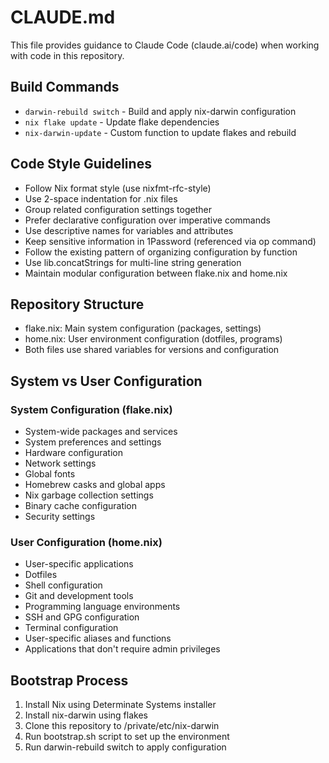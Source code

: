 # CLAUDE.md

This file provides guidance to Claude Code (claude.ai/code) when working with code in this repository.

## Build Commands
- `darwin-rebuild switch` - Build and apply nix-darwin configuration
- `nix flake update` - Update flake dependencies
- `nix-darwin-update` - Custom function to update flakes and rebuild

## Code Style Guidelines
- Follow Nix format style (use nixfmt-rfc-style)
- Use 2-space indentation for .nix files
- Group related configuration settings together
- Prefer declarative configuration over imperative commands
- Use descriptive names for variables and attributes
- Keep sensitive information in 1Password (referenced via op command)
- Follow the existing pattern of organizing configuration by function
- Use lib.concatStrings for multi-line string generation
- Maintain modular configuration between flake.nix and home.nix

## Repository Structure
- flake.nix: Main system configuration (packages, settings)
- home.nix: User environment configuration (dotfiles, programs)
- Both files use shared variables for versions and configuration

## System vs User Configuration

### System Configuration (flake.nix)
- System-wide packages and services
- System preferences and settings
- Hardware configuration
- Network settings
- Global fonts
- Homebrew casks and global apps
- Nix garbage collection settings
- Binary cache configuration
- Security settings

### User Configuration (home.nix)
- User-specific applications
- Dotfiles
- Shell configuration
- Git and development tools
- Programming language environments
- SSH and GPG configuration
- Terminal configuration
- User-specific aliases and functions
- Applications that don't require admin privileges

## Bootstrap Process
1. Install Nix using Determinate Systems installer
2. Install nix-darwin using flakes
3. Clone this repository to /private/etc/nix-darwin
4. Run bootstrap.sh script to set up the environment
5. Run darwin-rebuild switch to apply configuration